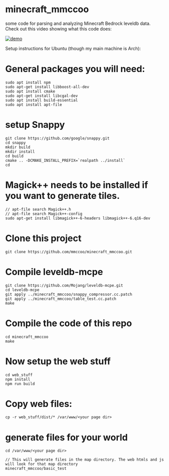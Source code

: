 # minecraft_mmccoo
some code for parsing and analyzing Minecraft Bedrock leveldb data. Check out this video showing what this code does:

[![demo](http://img.youtube.com/vi/S-5TawHSw1U/0.jpg)](http://www.youtube.com/watch?v=S-5TawHSw1U "Demo")


Setup instructions for Ubuntu (though my main machine is Arch):

# General packages you will need:
    sudo apt install npm
    sudo apt-get install libboost-all-dev
    sudo apt install cmake
    sudo apt-get install libcgal-dev
    sudo apt install build-essential
    sudo apt install apt-file

# setup Snappy
    git clone https://github.com/google/snappy.git
    cd snappy
    mkdir build
    mkdir install
    cd build
    cmake .. -DCMAKE_INSTALL_PREFIX=`realpath ../install`
    cd

# Magick++ needs to be installed if you want to generate tiles.
    // apt-file search Magick++.h
    // apt-file search Magick++-config
    sudo apt-get install libmagick++-6-headers libmagick++-6.q16-dev

# Clone this project
    git clone https://github.com/mmccoo/minecraft_mmccoo.git

# Compile leveldb-mcpe
    git clone https://github.com/Mojang/leveldb-mcpe.git
    cd leveldb-mcpe
    git apply ../minecraft_mmccoo/snappy_compressor.cc.patch
    git apply ../minecraft_mmccoo/table_test.cc.patch
    make
    
# Compile the code of this repo
    cd minecraft_mmccoo
    make

# Now setup the web stuff

    cd web_stuff
    npm install
    npm run build

# Copy web files:
    cp -r web_stuff/dist/* /var/www/<your page dir>
    
# generate files for your world
    cd /var/www/<your page dir>
    
    // This will generate files in the map directory. The web htmls and js will look for that map directory
    minecraft_mmccoo/basic_test
